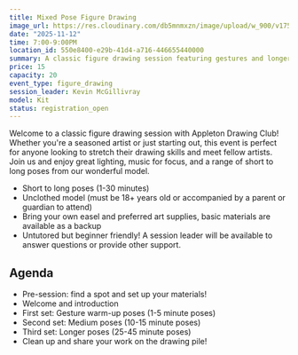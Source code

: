 ```yaml
---
title: Mixed Pose Figure Drawing
image_url: https://res.cloudinary.com/db5mnmxzn/image/upload/w_900/v1750127185/IMG_6443_kj4nkm.jpg
date: "2025-11-12"
time: 7:00-9:00PM
location_id: 550e8400-e29b-41d4-a716-446655440000
summary: A classic figure drawing session featuring gestures and longer poses
price: 15
capacity: 20
event_type: figure_drawing
session_leader: Kevin McGillivray
model: Kit
status: registration_open
---
```


Welcome to a classic figure drawing session with Appleton Drawing Club! Whether you're a seasoned artist or just starting out, this event is perfect for anyone looking to stretch their drawing skills and meet fellow artists. Join us and enjoy great lighting, music for focus, and a range of short to long poses from our wonderful model.

- Short to long poses (1-30 minutes)
- Unclothed model (must be 18+ years old or accompanied by a parent or guardian to attend)
- Bring your own easel and preferred art supplies, basic materials are available as a backup
- Untutored but beginner friendly! A session leader will be available to answer questions or provide other support.

## Agenda

- Pre-session: find a spot and set up your materials!
- Welcome and introduction
- First set: Gesture warm-up poses (1-5 minute poses)
- Second set: Medium poses (10-15 minute poses)
- Third set: Longer poses (25-45 minute poses)
- Clean up and share your work on the drawing pile!
